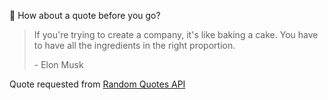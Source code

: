 📣 How about a quote before you go?

> If you're trying to create a company, it's like baking a cake. You have to have all the ingredients in the right proportion.
>
> <p>- Elon Musk</p>

Quote requested from [Random Quotes API](https://github.com/lukePeavey/quotable)
